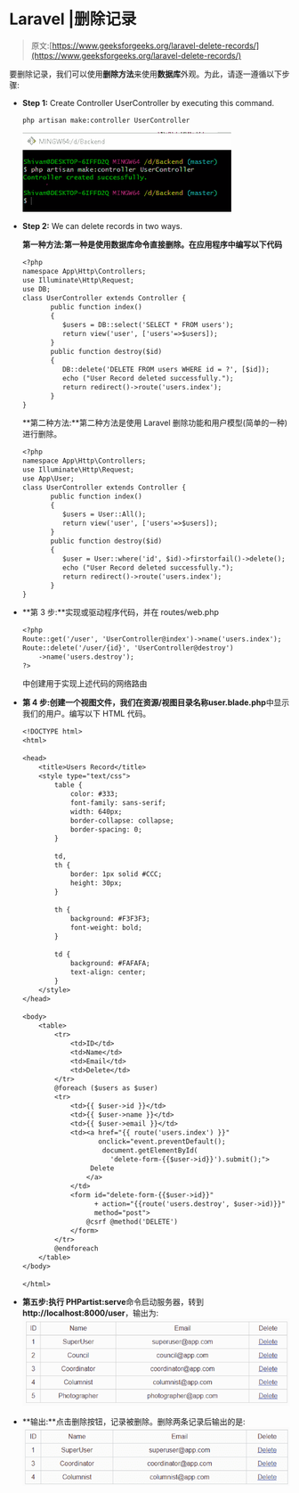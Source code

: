# Laravel |删除记录

> 原文:[https://www.geeksforgeeks.org/laravel-delete-records/](https://www.geeksforgeeks.org/laravel-delete-records/)

要删除记录，我们可以使用**删除方法**来使用**数据库**外观。为此，请逐一遵循以下步骤:

*   **Step 1:** Create Controller UserController by executing this command.

    ```
    php artisan make:controller UserController
    ```

    ![](img/c40f16b4ffc0bb2d8338c49738db469d.png)

*   **Step 2:** We can delete records in two ways.

    **第一种方法:**第一种是使用数据库命令直接删除。在**应用程序中编写以下代码**

    ```
    <?php
    namespace App\Http\Controllers;
    use Illuminate\Http\Request;
    use DB;
    class UserController extends Controller {
           public function index() 
           {
              $users = DB::select('SELECT * FROM users');
              return view('user', ['users'=>$users]);
           }
           public function destroy($id) 
           {
              DB::delete('DELETE FROM users WHERE id = ?', [$id]);
              echo ("User Record deleted successfully.");
              return redirect()->route('users.index');
           }
    }
    ```

    **第二种方法:**第二种方法是使用 Laravel 删除功能和用户模型(简单的一种)进行删除。

    ```
    <?php
    namespace App\Http\Controllers;
    use Illuminate\Http\Request;
    use App\User;
    class UserController extends Controller {
           public function index() 
           {
              $users = User::All();
              return view('user', ['users'=>$users]);
           }
           public function destroy($id) 
           {
              $user = User::where('id', $id)->firstorfail()->delete();
              echo ("User Record deleted successfully.");
              return redirect()->route('users.index');
           }
    }
    ```

*   **第 3 步:**实现或驱动程序代码，并在 routes/web.php

    ```
    <?php
    Route::get('/user', 'UserController@index')->name('users.index');
    Route::delete('/user/{id}', 'UserController@destroy')
        ->name('users.destroy');
    ?>
    ```

    中创建用于实现上述代码的网络路由
*   **第 4 步:**创建一个视图文件，我们在资源/视图目录名称**user.blade.php**中显示我们的用户。编写以下 HTML 代码。

    ```
    <!DOCTYPE html>
    <html>

    <head>
        <title>Users Record</title>
        <style type="text/css">
            table {
                color: #333;
                font-family: sans-serif;
                width: 640px;
                border-collapse: collapse;
                border-spacing: 0;
            }

            td,
            th {
                border: 1px solid #CCC;
                height: 30px;
            }

            th {
                background: #F3F3F3;
                font-weight: bold;
            }

            td {
                background: #FAFAFA;
                text-align: center;
            }
        </style>
    </head>

    <body>
        <table>
            <tr>
                <td>ID</td>
                <td>Name</td>
                <td>Email</td>
                <td>Delete</td>
            </tr>
            @foreach ($users as $user)
            <tr>
                <td>{{ $user->id }}</td>
                <td>{{ $user->name }}</td>
                <td>{{ $user->email }}</td>
                <td><a href="{{ route('users.index') }}" 
                       onclick="event.preventDefault();
                        document.getElementById(
                          'delete-form-{{$user->id}}').submit();">
                     Delete 
                    </a>
                </td>
                <form id="delete-form-{{$user->id}}" 
                      + action="{{route('users.destroy', $user->id)}}"
                      method="post">
                    @csrf @method('DELETE')
                </form>
            </tr>
            @endforeach
        </table>
    </body>

    </html>
    ```

*   **第五步:**执行 PHP**artist:serve**命令启动服务器，转到**http://localhost:8000/user**，输出为:![](img/6f950adaaf4e3a56c1d4099e49415d7b.png)
*   **输出:**点击删除按钮，记录被删除。删除两条记录后输出的是:![](img/baad4913b752628a973a9f603ef4c66e.png)